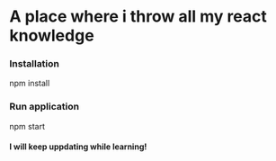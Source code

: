 # A place where i throw all my react knowledge

### Installation
npm install

### Run application
npm start

#### I will keep uppdating while learning!
